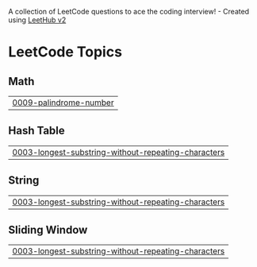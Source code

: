A collection of LeetCode questions to ace the coding interview! - Created using [LeetHub v2](https://github.com/arunbhardwaj/LeetHub-2.0)
<!---LeetCode Topics Start-->
# LeetCode Topics
## Math
|  |
| ------- |
| [0009-palindrome-number](https://github.com/VitaliyPtitsyn/Leetcode/tree/master/0009-palindrome-number) |
## Hash Table
|  |
| ------- |
| [0003-longest-substring-without-repeating-characters](https://github.com/VitaliyPtitsyn/Leetcode/tree/master/0003-longest-substring-without-repeating-characters) |
## String
|  |
| ------- |
| [0003-longest-substring-without-repeating-characters](https://github.com/VitaliyPtitsyn/Leetcode/tree/master/0003-longest-substring-without-repeating-characters) |
## Sliding Window
|  |
| ------- |
| [0003-longest-substring-without-repeating-characters](https://github.com/VitaliyPtitsyn/Leetcode/tree/master/0003-longest-substring-without-repeating-characters) |
<!---LeetCode Topics End-->